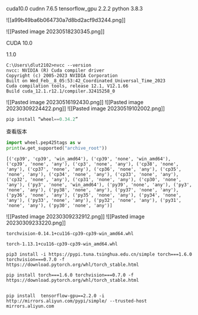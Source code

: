

cuda10.0 cudnn 7.6.5
tensorflow_gpu 2.2.2
python 3.8.3




![[a99b49ba6b064730a7d8bd2acf9d3244.png]]


![[Pasted image 20230518230345.png]]


CUDA 10.0


1.1.0


```
C:\Users\dlut2102>nvcc --version
nvcc: NVIDIA (R) Cuda compiler driver
Copyright (c) 2005-2023 NVIDIA Corporation
Built on Wed_Feb__8_05:53:42_Coordinated_Universal_Time_2023
Cuda compilation tools, release 12.1, V12.1.66
Build cuda_12.1.r12.1/compiler.32415258_0
```

![[Pasted image 20230516192430.png]]
![[Pasted image 20230309224422.png]]
![[Pasted image 20230519102002.png]]
```python
pip install “wheel==0.34.2”
```
查看版本
```python
import wheel.pep425tags as w
print(w.get_supported("archive_root"))
```
```
[('cp39', 'cp39', 'win_amd64'), ('cp39', 'none', 'win_amd64'), ('cp39', 'none', 'any'), ('cp3', 'none', 'any'), ('cp38', 'none', 'any'), ('cp37', 'none', 'any'), ('cp36', 'none', 'any'), ('cp35', 'none', 'any'), ('cp34', 'none', 'any'), ('cp33', 'none', 'any'), ('cp32', 'none', 'any'), ('cp31', 'none', 'any'), ('cp30', 'none', 'any'), ('py3', 'none', 'win_amd64'), ('py39', 'none', 'any'), ('py3', 'none', 'any'), ('py38', 'none', 'any'), ('py37', 'none', 'any'), ('py36', 'none', 'any'), ('py35', 'none', 'any'), ('py34', 'none', 'any'), ('py33', 'none', 'any'), ('py32', 'none', 'any'), ('py31', 'none', 'any'), ('py30', 'none', 'any')]
```
![[Pasted image 20230309232912.png]]
![[Pasted image 20230309233220.png]]
```
torchvision-0.14.1+cu116-cp39-cp39-win_amd64.whl
```
```
torch-1.13.1+cu116-cp39-cp39-win_amd64.whl
```


```
pip3 install -i https://pypi.tuna.tsinghua.edu.cn/simple torch===1.6.0 torchvision===0.7.0 -f https://download.pytorch.org/whl/torch_stable.html

pip install torch===1.6.0 torchvision===0.7.0 -f https://download.pytorch.org/whl/torch_stable.html


pip install  tensorflow-gpu==2.2.0 -i  http://mirrors.aliyun.com/pypi/simple/ --trusted-host mirrors.aliyun.com

```